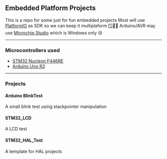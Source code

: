 ## Embedded Platform Projects

This is a repo for some just for fun embedded projects
Most will use [PlatformIO](https://platformio.org) as SDK so we can keep it multiplaform 🪟🐧🍏
Arduino/AVR may use [Microchip Studio](https://www.microchip.com/en-us/tools-resources/develop/microchip-studio) which is Windows only 😢

---
### Microcontrollers used
- [STM32 Nucleon F446RE](https://www.st.com/en/evaluation-tools/nucleo-f446re.html)
- [Arduino Uno R3](https://docs.arduino.cc/hardware/uno-rev3/)

---
### Projects
#### Arduino BlinkTest
A small blink test using stackpointer manipulation
</br>
#### STM32_LCD
A LCD test 
</br>
#### STM32_HAL_Test
  A template for HAL projects
</br>